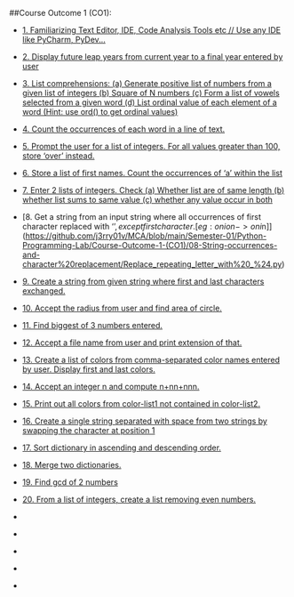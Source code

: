 ##Course Outcome 1 (CO1):
- [1. Familiarizing Text Editor, IDE, Code Analysis Tools etc // Use any IDE like PyCharm, PyDev...](https://github.com/j3rry01v/MCA/blob/main/Semester-01/Python-Programming-Lab/Course-Outcome-1-(CO1)/01-Familiarizing-Text-Editor/ide.txt)


- [2. Display future leap years from current year to a final year entered by user](https://github.com/j3rry01v/MCA/blob/main/Semester-01/Python-Programming-Lab/Course-Outcome-1-(CO1)/02-Leap-Year/Leap_year.py)


- [3. List comprehensions:
(a) Generate positive list of numbers from a given list of integers
(b) Square of N numbers
(c) Form a list of vowels selected from a given word
(d) List ordinal value of each element of a word (Hint: use ord() to get ordinal values)](https://github.com/j3rry01v/MCA/blob/main/Semester-01/Python-Programming-Lab/Course-Outcome-1-(CO1)/03-List-Comprehensions/List_Operations.py)
  

- [4. Count the occurrences of each word in a line of text.](https://github.com/j3rry01v/MCA/blob/main/Semester-01/Python-Programming-Lab/Course-Outcome-1-(CO1)/04-Occurrences-of-each-word/Occurences_Of_word_in_a_Text.py)


- [5. Prompt the user for a list of integers. For all values greater than 100, store ‘over’ instead.](https://github.com/j3rry01v/MCA/blob/main/Semester-01/Python-Programming-Lab/Course-Outcome-1-(CO1)/05-Prompt-the-user-for-a-list-of-integers/List_of_Integers.py)


- [6. Store a list of first names. Count the occurrences of ‘a’ within the list](https://github.com/j3rry01v/MCA/blob/main/Semester-01/Python-Programming-Lab/Course-Outcome-1-(CO1)/06-Store-a-list-of-first-names/List_of_firstnames_with_occurance.py)


- [7. Enter 2 lists of integers. Check (a) Whether list are of same length (b) whether list sums to same value (c) whether any value occur in both](https://github.com/j3rry01v/MCA/blob/main/Semester-01/Python-Programming-Lab/Course-Outcome-1-(CO1)/07-Basic-list-operations/list_operations_basic.py)

- [8. Get a string from an input string where all occurrences of first character replaced with ‘$’, except first character.
[eg: onion -> oni$n]](https://github.com/j3rry01v/MCA/blob/main/Semester-01/Python-Programming-Lab/Course-Outcome-1-(CO1)/08-String-occurrences-and-character%20replacement/Replace_repeating_letter_with%20_%24.py)


- [9. Create a string from given string where first and last characters exchanged.](https://github.com/j3rry01v/MCA/blob/main/Semester-01/Python-Programming-Lab/Course-Outcome-1-(CO1)/09-String-character-exchange/Sring_character_replacement.py)


- [10. Accept the radius from user and find area of circle.](https://github.com/j3rry01v/MCA/blob/main/Semester-01/Python-Programming-Lab/Course-Outcome-1-(CO1)/10-Radius-and%20area-of-circle/Area_of_Circle.py)


- [11. Find biggest of 3 numbers entered.](https://github.com/j3rry01v/MCA/blob/main/Semester-01/Python-Programming-Lab/Course-Outcome-1-(CO1)/11-Biggest-of-three-numbers/Biggest_of_three.py)


- [12. Accept a file name from user and print extension of that.]()


- [13. Create a list of colors from comma-separated color names entered by user. Display first and last colors. ]()


- [14. Accept an integer n and compute n+nn+nnn.]()


- [15. Print out all colors from color-list1 not contained in color-list2.]()


- [16. Create a single string separated with space from two strings by swapping the character at position 1]()


- [17. Sort dictionary in ascending and descending order.]()


- [18. Merge two dictionaries.]()


- [19. Find gcd of 2 numbers]()


- [20. From a list of integers, create a list removing even numbers.]()

- []()

- []()

- []()

- []()

- []()


